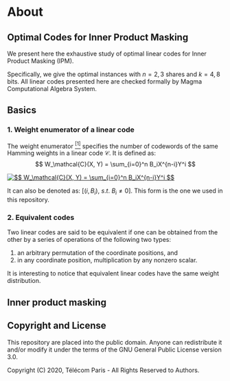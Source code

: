 
# About

## Optimal Codes for Inner Product Masking

We present here the exhaustive study of optimal linear codes for Inner Product Masking (IPM). 

Specifically, we give the optimal instances with $n=2, 3$ shares and $k=4, 8$ bits. All linear codes presented here are checked formally by Magma Computational Algebra System.

## Basics

### 1. Weight enumerator of a linear code

The weight enumerator [<sup>[1]</sup>](https://en.wikipedia.org/wiki/Enumerator_polynomial) specifies the number of codewords of the same Hamming weights in a linear code $\mathcal{C}$. It is defined as:
$$ W_\mathcal{C}(X, Y) = \sum_{i=0}^n B_iX^{n-i}Y^i $$

<a href="https://www.codecogs.com/eqnedit.php?latex=$$&space;W_\mathcal{C}(X,&space;Y)&space;=&space;\sum_{i=0}^n&space;B_iX^{n-i}Y^i&space;$$" target="_blank"><img src="https://latex.codecogs.com/gif.latex?$$&space;W_\mathcal{C}(X,&space;Y)&space;=&space;\sum_{i=0}^n&space;B_iX^{n-i}Y^i&space;$$" title="$$ W_\mathcal{C}(X, Y) = \sum_{i=0}^n B_iX^{n-i}Y^i $$" /></a>

It can also be denoted as: $[ (i, B_i), ~s.t. ~B_i\neq 0]$. This form is the one we used in this repository.

### 2. Equivalent codes

Two linear codes are said to be equivalent if one can be obtained from the other by a series of operations of the following two types:

1) an arbitrary permutation of the coordinate positions, and
2) in any coordinate position, multiplication by any nonzero scalar.

It is interesting to notice that equivalent linear codes have the same weight distribution.

## Inner product masking

## Copyright and License

This repository are placed into the public domain. Anyone can redistribute it and/or modify it under the terms of the GNU General Public License version 3.0.

Copyright (C) 2020, Télécom Paris - All Rights Reserved to Authors.
